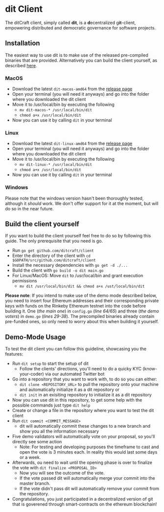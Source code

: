 # dit Client
The ditCraft client, simply called **dit**, is a **d**ecentralized g**it**-client, empowering distributed and democratic governance for software projects.

## Installation
The easiest way to use dit is to make use of the released pre-compiled binaries that are provided. Alternatively you can build the client yourself, as described [here](#build-the-client-yourself).

### MacOS
* Download the latest `dit-macos-amd64` from the [release page](https://github.com/ditcraft/client/releases/latest)
* Open your terminal (you will need it anyways) and go into the folder where you downloaded the dit client
* Move it to /usr/local/bin by executing the following
    * `mv dit-macos-* /usr/local/bin/dit`
    * `chmod a+x /usr/local/bin/dit`
* Now you can use it by calling `dit` in your terminal

### Linux
* Download the latest `dit-linux-amd64` from the [release page](https://github.com/ditcraft/client/releases/latest)
* Open your terminal (you will need it anyways) and go into the folder where you downloaded the dit client
* Move it to /usr/local/bin by executing the following
    * `mv dit-linux-* /usr/local/bin/dit`
    * `chmod a+x /usr/local/bin/dit`
* Now you can use it by calling `dit` in your terminal

### Windows
Please note that the windows version hasn't been thoroughly tested, although it *should* work. We don't offer support for it at the moment, but will do so in the near future.

## Build the client yourself
If you want to build the client yourself feel free to do so by following this guide. The only prerequisite that you need is go.
* Run `go get github.com/ditcraft/client`
* Enter the directory of the client with `cd $GOPATH/src/github.com/ditcraft/client`
* Install the necessary dependencies with `go get -d ./...`
* Build the client with `go build -o dit main.go`
* For Linux/MacOS: Move `dit` to /usr/local/bin and grant execution permissions
    * `mv dit /usr/local/bin/dit && chmod a+x /ust/local/bin/dit`

**Please note**: If you intend to make use of the demo mode described below, you need to insert four Ethereum addresses and their corresponding private keys with funds on the Rinkeby Ethereum testnet into the code before building it. One (*the main one*) in `config.go` (*line 64/65*) and three (*the demo voters*) in `demo.go` (*lines 29-38*). The precompiled binaries already contain pre-funded ones, so only need to worry about this when building it yourself.

## Demo-Mode Usage
To test the dit client you can follow this guideline, showcasing you the features:

* Run `dit setup` to start the setup of dit
    * Follow the clients' directions, you'll need to do a quicky KYC (know-your-coder) via our automated Twitter bot
* Go into a repository that you want to work with, to do so you can either:
    * `dit clone <REPOSITORY_URL>` to pull the repository onto your machine and automatically initialize it as a dit repository or
    * `dit init` in an exisiting repository to initialize it as a dit repository
* Now you can use dit in this repository, to get some help with the possible commands just type `dit help`
* Create or change a file in the repository where you want to test the dit client
* Run `dit commit <COMMIT_MESSAGE>`
    * dit will automatically commit these changes to a new branch and show you all the information necessary
* Five demo validators will automatically vote on your proposal, so you'll directly see some action
    * Note: For testing and developing purposes the timeframe to cast and open the vote is 3 minutes each. In reality this would last some days or a week.
* Afterwards, ou need to wait until the opening phase is over to finalize the vote with `dit finalize <PROPOSAL_ID>`
    * Now you will see the outcome of the vote.
    * If the vote passed dit will automatically merge your commit into the master branch.
    * If the vote didn't pass dit will automatically remove your commit from the repository.
* Congratulations, you just participated in a decentralized version of git that is goverened through smart-contracts on the ethereum blockchain!